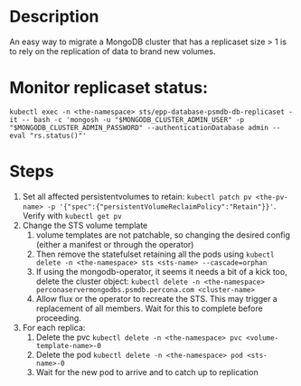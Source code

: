 # Description

An easy way to migrate a MongoDB cluster that has a replicaset size > 1 is to rely on the replication of data to brand new volumes.

# Monitor replicaset status:
```
kubectl exec -n <the-namespace> sts/epp-database-psmdb-db-replicaset -it -- bash -c 'mongosh -u "$MONGODB_CLUSTER_ADMIN_USER" -p "$MONGODB_CLUSTER_ADMIN_PASSWORD" --authenticationDatabase admin --eval "rs.status()"'
```
# Steps

1. Set all affected persistentvolumes to retain: `kubectl patch pv <the-pv-name> -p '{"spec":{"persistentVolumeReclaimPolicy":"Retain"}}'`. Verify with `kubectl get pv`
2. Change the STS volume template
   1. volume templates are not patchable, so changing the desired config (either a manifest or through the operator)
   2. Then remove the statefulset retaining all the pods using `kubectl delete -n <the-namespace> sts <sts-name> --cascade=orphan`
   3. If using the mongodb-operator, it seems it needs a bit of a kick too, delete the cluster object: `kubectl delete -n <the-namespace> perconaservermongodbs.psmdb.percona.com <cluster-name>`
   4. Allow flux or the operator to recreate the STS. This may trigger a replacement of all members. Wait for this to complete before proceeding.
3. For each replica:
   1. Delete the pvc `kubectl delete -n <the-namespace> pvc <volume-template-name>-0`
   2. Delete the pod `kubectl delete -n <the-namespace> pod <sts-name>-0`
   3. Wait for the new pod to arrive and to catch up to replication

